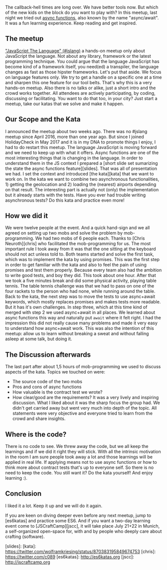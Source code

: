 The callback-hell times are long over. We have better tools now. But which of the new kids on the block do you want to 
play with? In this meetup, last night we tried out [async functions][async-funcs], also known by the name "async/await". 
It was a fun learning experience. Keep reading and get inspired.

## The meetup
["JavaScript The Language" (#jslang)][jslang-meetup] a hands-on meetup only about JavaScript the language. Not about any library, 
framework or the latest programming technique. You could argue that the language JavaScript has become kind of a 
framework itself, you need(ed) a transpiler, the language changes as fast as those hipster frameworks. 
Let's put that aside.
We focus on language features only. We try to get a handle on a specific one at a time and sharpen this one 
feature for our tool belts. That's why this is a very hands-on meetup.
Also there is no talks or alike, just a short intro and the crowd works together. All attendees are actively 
participating, by coding, discussing or facilitating.
You want to do that too, in your city? Just start a meetup, take our katas that we solve and make it happen.

## Our Scope and the Kata
I announced the meetup about two weeks ago. There was no #jslang meetup since April 2016, more than one year ago. 
But since I joined HolidayCheck in May 2017 and it is in my DNA to promote things I enjoy, I had to do restart this 
meetup. The language JavaScript is moving forward and we need to keep up with what it offers.
Async functions are one of the most interesting things that is changing in the language. In order to understand 
them in the JS context I prepared a [short slide set sumarizing the state the async functions feature][slides]. 
That was all of presentation we had. I set the context and introduced [the kata][kata] that we want to work on. 
In the kata we want to combine two asynchronous functionalities, 1) getting the geolocation and 2) loading the 
(nearest) airports depending on that result.
The interesting part is actually not (only) the implementation but it already starts with the tests. Have you ever 
had trouble writing asynchronous tests? Do this kata and practice even more!

## How we did it
We were twelve people at the event. And a quick hand-sign and we all agreed on setting up two mobs and solve the 
problem by mob-programming. We had two mobs of 6 people each. Thanks to [Chris Neuroth][chris] who facilitated the 
mob-programming for us. The most important rule I took away from it was that the one sitting at the keyboard should 
not act unless told to.
Both teams started and solve the first task, which was to implement the kata by using promises. This was the first 
step in order to get familiar with the kata and also to feel the pain of using promises and test them properly. 
Because every team also had the ambition to write good tests, and boy they did. This took about one hour. After that 
we took a five minutes break and did some physical activity, playing table tennis. The table tennis challenge was 
that we had to pass on one of the four rackets to the person who had none, while running around the table.
Back to the kata, the next step was to move the tests to use async+await keywords, which mostly replaces promises 
and makes tests more readable. But it has it's own challenges.
In step three, which at this time kind of merged with step 2 we used async+await in all places. We learned about 
async functions this way and naturally put `await` where it felt right. I had the impression this did not really 
cause many problems and made it very easy to understand how async+await work. This was also the intention of this 
meetup: allow us to learn without breaking a sweat and without falling asleep at some talk, but doing it.

## The Discussion afterwards
The last part after about 1,5 hours of mob-programming we used to discuss aspects of the kata. Topics we touched on were:
- The source code of the two mobs
- Pros and cons of async functions
- How valuable is the contract test we wrote?
- How clear/good are the requirements?
It was a very lively and inspiring discussion. What I liked about it was the sharp focus the group had. We didn't 
get carried away but went very much into depth of the topic. All statements were very objective and everyone tried 
to learn from the crowd and share insights. 

## Where is the code?
There is no code to see. We threw away the code, but we all keep the learnings and if we did it right they
will stick. With all the intrinsic motivation in the room I am sure people took away a lot and those learnings
will be applied in real life. If applying means not to use async functions or how to think more about contract
tests that's up to everyone self. So there is no need to keep the code.
You still want it? Do the kata yourself! And enjoy learning :).

## Conclusion
I liked it a lot. Keep it up and we will do it again.

If you are keen on diving deeper even before any next meetup, jump to [es6katas] and practice some ES6. And if you 
want a two-day learning event come to [JSCraftCamp][jscc], it will take place July 21+22 in Munich, a self-organized 
open-space for, with and by people who deeply care about crafting (software).

[async-funcs]: https://github.com/tc39/ecmascript-asyncawait/
[jslang-meetup]: https://www.meetup.com/de-DE/JavaScript-The-Language/events/240120367/
[slides]: 
[kata]: https://twitter.com/wolframkriesing/status/870383195849674753
[chris]: https://twitter.com/c089
[es6katas]: http://es6katas.org
[jscc]: http://jscraftcamp.org
